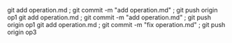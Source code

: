 git add operation.md ; git commit -m "add operation.md" ; git push origin op1
git add operation.md ; git commit -m "add operation.md" ; git push origin op1
git add operation.md ; git commit -m "fix operation.md" ; git push origin op3

